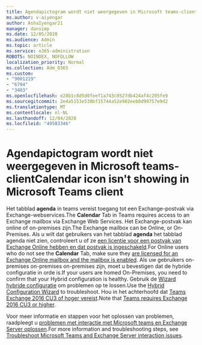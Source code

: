 ```yaml
---
title: Agendapictogram wordt niet weergegeven in Microsoft teams-client
ms.author: v-aiyengar
author: AshaIyengar21
manager: dansimp
ms.date: 12/05/2020
ms.audience: Admin
ms.topic: article
ms.service: o365-administration
ROBOTS: NOINDEX, NOFOLLOW
localization_priority: Normal
ms.collection: Adm_O365
ms.custom:
- "9001219"
- "6794"
- "3403"
ms.openlocfilehash: e28b1c8d5d0feef1a743c8527db424af4c205fe9
ms.sourcegitcommit: 2e4a5153e530bf15744a52e982eeb0d99757e9d2
ms.translationtype: MT
ms.contentlocale: nl-NL
ms.lasthandoff: 12/04/2020
ms.locfileid: "49583346"
---
```

# <a name="calendar-icon-isnt-showing-in-microsoft-teams-client"></a><span data-ttu-id="23b98-102">Agendapictogram wordt niet weergegeven in Microsoft teams-client</span><span class="sxs-lookup"><span data-stu-id="23b98-102">Calendar icon isn't showing in Microsoft Teams client</span></span>

<span data-ttu-id="23b98-103">Het tabblad **agenda** in teams vereist toegang tot een Exchange-postvak via Exchange-webservices.</span><span class="sxs-lookup"><span data-stu-id="23b98-103">The **Calendar** Tab in Teams requires access to an Exchange mailbox via Exchange Web Services.</span></span> <span data-ttu-id="23b98-104">Het Exchange-postvak kan online of on-premises zijn.</span><span class="sxs-lookup"><span data-stu-id="23b98-104">The Exchange mailbox can be Online, or On-Premises.</span></span> <span data-ttu-id="23b98-105">Als u wilt dat gebruikers van het tabblad **agenda** het tabblad agenda niet zien, controleert u of ze [een licentie voor een postvak van Exchange Online hebben en dat postvak is ingeschakeld](https://docs.microsoft.com/exchange/recipients-in-exchange-online/create-user-mailboxes).</span><span class="sxs-lookup"><span data-stu-id="23b98-105">For Online users who do not see the **Calendar** Tab, make sure they [are licensed for an Exchange Online mailbox and the mailbox is enabled](https://docs.microsoft.com/exchange/recipients-in-exchange-online/create-user-mailboxes).</span></span> <span data-ttu-id="23b98-106">Als uw gebruikers on-premises on-premises on-premises zijn, moet u bevestigen dat de hybride configuratie in orde is.</span><span class="sxs-lookup"><span data-stu-id="23b98-106">If your users are homed On-Premises, you need to confirm that your Hybrid configuration is healthy.</span></span> <span data-ttu-id="23b98-107">Gebruik de [Wizard hybride configuratie](https://docs.microsoft.com/exchange/hybrid-deployment/hybrid-agent) om problemen op te lossen.</span><span class="sxs-lookup"><span data-stu-id="23b98-107">Use the [Hybrid Configuration Wizard](https://docs.microsoft.com/exchange/hybrid-deployment/hybrid-agent) to troubleshoot.</span></span> <span data-ttu-id="23b98-108">Hou in het achterhoofd dat [Teams Exchange 2016 CU3 of hoger vereist](https://docs.microsoft.com/microsoftteams/exchange-teams-interact).</span><span class="sxs-lookup"><span data-stu-id="23b98-108">Note that [Teams requires Exchange 2016 CU3 or higher](https://docs.microsoft.com/microsoftteams/exchange-teams-interact).</span></span>

<span data-ttu-id="23b98-109">Voor meer informatie en stappen voor het oplossen van problemen, raadpleegt u [problemen met interactie met Microsoft teams en Exchange Server oplossen](https://docs.microsoft.com/microsoftteams/troubleshoot/known-issues/teams-exchange-interaction-issue).</span><span class="sxs-lookup"><span data-stu-id="23b98-109">For more information and troubleshooting steps, see [Troubleshoot Microsoft Teams and Exchange Server interaction issues](https://docs.microsoft.com/microsoftteams/troubleshoot/known-issues/teams-exchange-interaction-issue).</span></span>
